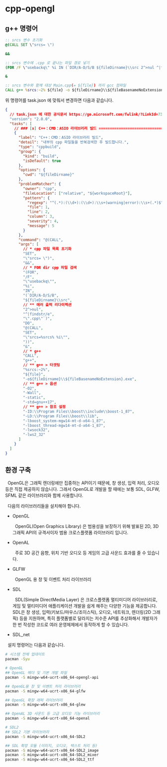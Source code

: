 # cpp-opengl

## g++ 명령어

```bat
:: srcs 변수 초기화
@(CALL SET \"srcs= \")

&&

:: srcs 변수에 .cpp 로 끝나는 파일 경로 넣기
(FOR /F \"usebackq\" %i IN (`DIR/A-D/S/B ${fileDirname}\\src 2^>nul ^|findstr/e \".cpp\"`) DO @(CALL SET \"srcs=%srcs% %i\"))

&

:: srcs 변수와 함께 대상 Main.cpp(= ${file}) 까지 gcc 컴파일
CALL g++ %srcs:~2% ${file} -o ${fileDirname}\\${fileBasenameNoExtension}.exe -O2 -Wall -static -std=gnu++17 -ID:\\Program Files\\boost\\include\\boost-1_87 -LD:\\Program Files\\boost\\lib -lboost_system-mgw14-mt-d-x64-1_87 -lboost_thread-mgw14-mt-d-x64-1_87 -lwsock32 -lws2_32
```

위 명령어를 task.json 에 맞춰서 변경하면 다음과 같습니다.

```json
{
  // task.json 에 대한 공식문서 https://go.microsoft.com/fwlink/?LinkId=733558
  "version": "2.0.0",
  "tasks": [
    // ### [x] C++：CMD：ASIO 라이브러리 빌드 ======================================
    {
      "label": "C++：CMD：ASIO 라이브러리 빌드",
      "detail": "내부의 cpp 파일들을 반복검색한 후 빌드합니다.",
      "type": "cppbuild",
      "group": {
        "kind": "build",
        "isDefault": true
      },
      "options": {
        "cwd": "${fileDirname}"
      },
      "problemMatcher": {
        "owner": "cpp",
        "fileLocation": ["relative", "${workspaceRoot}"],
        "pattern": {
          "regexp": "^(.*):(\\d+):(\\d+):\\s+(warning|error):\\s+(.*)$",
          "file": 1,
          "line": 2,
          "column": 3,
          "severity": 4,
          "message": 5
        }
      },
      "command": "@(CALL",
      "args": [
        // * cpp 파일 목록 초기화
        "SET",
        "\"srcs= \")",
        "&&",
        // * FOR dir cpp 파일 검색
        "(FOR",
        "/F",
        "\"usebackq\"",
        "%i",
        "IN",
        "(`DIR/A-D/S/B",
        "${fileDirname}\\src",
        // ** 에러 출력 리다이렉션
        "2^>nul",
        "^|findstr/e",
        "\".cpp\"`)",
        "DO",
        "@(CALL",
        "SET",
        "\"srcs=%srcs% %i\"",
        "))",
        "&",
        // * g++
        "CALL",
        "g++",
        // ** g++ > 타겟팅
        "%srcs:~2%",
        "${file}",
        "-o${fileDirname}\\${fileBasenameNoExtension}.exe",
        // ** g++ > 옵션
        "-O2",
        "-Wall",
        "-static",
        "-std=gnu++17",
        // ** g++ > 참조 설정
        "-ID:\\Program Files\\boost\\include\\boost-1_87",
        "-LD:\\Program Files\\boost\\lib",
        "-lboost_system-mgw14-mt-d-x64-1_87",
        "-lboost_thread-mgw14-mt-d-x64-1_87",
        "-lwsock32",
        "-lws2_32"
      ]
    }
  ]
}
```

## 환경 구축

&nbsp; OpenGL은 그래픽 렌더링에만 집중하는 API이기 때문에, 창 생성, 입력 처리, 오디오 등은 직접 제공하지 않습니다. 그래서 OpenGL로 개발을 할 때에는 보통 SDL, GLFW, SFML 같은 라이브러리와 함께 사용합니다.

&nbsp; 다음의 라이브러리들을 설치해야 합니다.

- OpenGL

  &nbsp; OpenGL(Open Graphics Library) 은 범용성을 보장하기 위해 발표된 2D, 3D 그래픽 API의 규격서이자 범용 크로스플랫폼 라이브러리 입니다.

- OpenAL

  &nbsp; 주로 3D 공간 음향, 위치 기반 오디오 등 게임의 고급 사운드 효과를 줄 수 있습니다.

- GLFW

  &nbsp; OpenGL 용 창 및 이벤트 처리 라이브러리

- SDL

  &nbsp; SDL(Simple DirectMedia Layer) 은 크로스플랫폼 멀티미디어 라이브러리로, 게임 및 멀티미디어 애플리케이션 개발을 쉽게 해주는 다양한 기능을 제공합니다. SDL은 창 생성, 입력(키보드/마우스/조이스틱), 오디오, 네트워크, 렌더링(2D 그래픽) 등을 지원하며, 특히 플랫폼별로 달라지는 저수준 API를 추상화해서 개발자가 한 번 작성한 코드로 여러 운영체제에서 동작하게 할 수 있습니다.

- SDL_net

&nbsp; 설치 명령어는 다음과 같습니다.

```bash
# 시스템 전체 업데이트
pacman -Syu

# OpenGL
## OpenGL 헤더 및 기본 개발 파일
pacman -S mingw-w64-ucrt-x86_64-opengl-api

## OpenGL용 창 및 이벤트 처리 라이브러리
pacman -S mingw-w64-ucrt-x86_64-glfw

## OpenGL 확장 래퍼 라이브러리
pacman -S mingw-w64-ucrt-x86_64-glew

## OpenAL 3D 사운드 등 고급 오디오 기능 라이브러리
pacman -S mingw-w64-ucrt-x86_64-openal

# SDL2
## SDL2 기본 라이브러리
pacman -S mingw-w64-ucrt-x86_64-SDL2

## SDL 확장 모듈 (이미지, 오디오, 텍스트 처리 등)
pacman -S mingw-w64-ucrt-x86_64-SDL2_image
pacman -S mingw-w64-ucrt-x86_64-SDL2_mixer
pacman -S mingw-w64-ucrt-x86_64-SDL2_ttf
```
